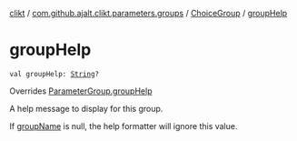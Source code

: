 [clikt](../../index.md) / [com.github.ajalt.clikt.parameters.groups](../index.md) / [ChoiceGroup](index.md) / [groupHelp](./group-help.md)

# groupHelp

`val groupHelp: `[`String`](https://kotlinlang.org/api/latest/jvm/stdlib/kotlin/-string/index.html)`?`

Overrides [ParameterGroup.groupHelp](../-parameter-group/group-help.md)

A help message to display for this group.

If [groupName](../-parameter-group/group-name.md) is null, the help formatter will ignore this value.

